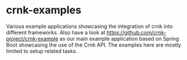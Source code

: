 # crnk-examples

Various example applications showcasing the integration of crnk into different frameworks.
Also have a look at https://github.com/crnk-project/crnk-example as our main example
application based on Spring Boot showcasing the use of the Crnk API. The examples here
are mostly limited to setup related tasks.